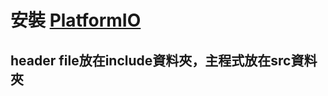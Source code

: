 # 安裝 [PlatformIO](https://marketplace.visualstudio.com/items?itemName=platformio.platformio-ide)

## header file放在include資料夾，主程式放在src資料夾